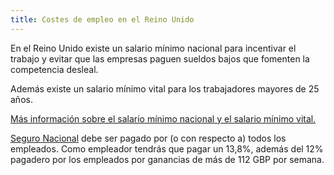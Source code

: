 ```yaml
---
title: Costes de empleo en el Reino Unido
---
```


En el Reino Unido existe un salario mínimo nacional para incentivar el trabajo y evitar que las empresas paguen sueldos bajos que fomenten la competencia desleal.
 
Además existe un salario mínimo vital para los trabajadores mayores de 25 años.

[Más información sobre el salario mínimo nacional y el salario mínimo vital.](https://www.gov.uk/national-minimum-wage/who-gets-the-minimum-wage)

[Seguro Nacional](https://www.gov.uk/national-insurance/overview) debe ser pagado por (o con respecto a) todos los empleados. Como empleador tendrás que pagar un 13,8%, además del 12% pagadero por los empleados por ganancias de más de 112 GBP por semana.
